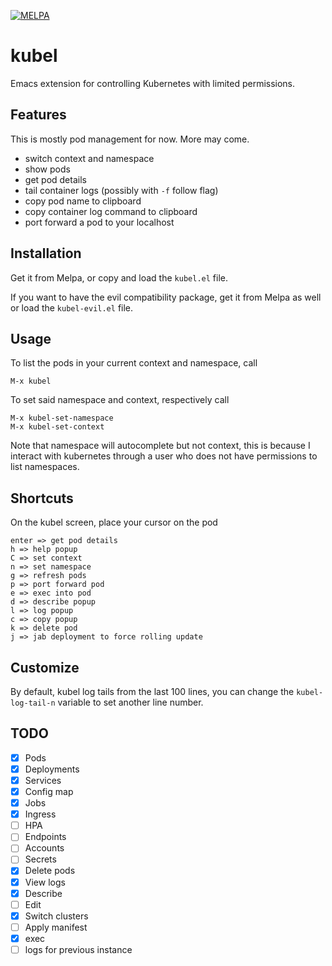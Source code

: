 [![MELPA](https://melpa.org/packages/kubel-badge.svg)](https://melpa.org/#/kubel)

# kubel

Emacs extension for controlling Kubernetes with limited permissions.

## Features
This is mostly pod management for now. More may come.

- switch context and namespace
- show pods
- get pod details
- tail container logs (possibly with `-f` follow flag)
- copy pod name to clipboard
- copy container log command to clipboard
- port forward a pod to your localhost

## Installation

Get it from Melpa, or copy and load the `kubel.el` file.

If you want to have the evil compatibility package, get it from Melpa as well or
load the `kubel-evil.el` file.

## Usage

To list the pods in your current context and namespace, call
```
M-x kubel
```
To set said namespace and context, respectively call
```
M-x kubel-set-namespace
M-x kubel-set-context
```
Note that namespace will autocomplete but not context,
this is because I interact with kubernetes through a user who
does not have permissions to list namespaces.

## Shortcuts

On the kubel screen, place your cursor on the pod
```
enter => get pod details
h => help popup
C => set context
n => set namespace
g => refresh pods
p => port forward pod
e => exec into pod
d => describe popup
l => log popup
c => copy popup
k => delete pod
j => jab deployment to force rolling update
```

## Customize

By default, kubel log tails from the last 100 lines, you can change the `kubel-log-tail-n` variable to set another line number.


## TODO
- [x] Pods
- [x] Deployments
- [x] Services
- [x] Config map
- [x] Jobs
- [x] Ingress
- [ ] HPA
- [ ] Endpoints
- [ ] Accounts
- [ ] Secrets
- [x] Delete pods
- [x] View logs
- [x] Describe
- [ ] Edit
- [x] Switch clusters
- [ ] Apply manifest
- [x] exec
- [ ] logs for previous instance

